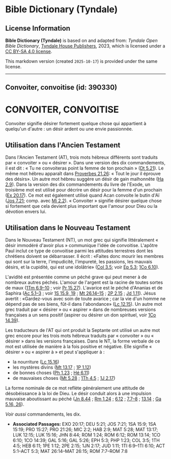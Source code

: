 # Bible Dictionary (Tyndale)

## License Information

**Bible Dictionary (Tyndale)** is based on and adapted from: _Tyndale Open Bible Dictionary_, [Tyndale House Publishers](https://tyndaleopenresources.com/), 2023, which is licensed under a [CC BY-SA 4.0 license](https://creativecommons.org/licenses/by-sa/4.0/legalcode.en).

This markdown version (created `2025-10-17`) is provided under the same license.



--------------------------------

## Convoiter, convoitise (id: 390330)

CONVOITER, CONVOITISE
=====================

Convoiter signifie désirer fortement quelque chose qui appartient à quelqu'un d'autre : un désir ardent ou une envie passionnée.

Utilisation dans l'Ancien Testament
-----------------------------------

Dans l'Ancien Testament (AT), trois mots hébreux différents sont traduits par « convoiter » ou « désirer ». Dans une version des dix commandements, il est dit : « Tu ne convoiteras point la femme de ton prochain » ([Dt 5\.21](https://ref.ly/Deut5:21)). Le même mot hébreu apparaît dans [Proverbes 21\.26](https://ref.ly/Prov21:26): « Tout le jour il éprouve des désirs». Un autre mot hébreu suggère un désir de gain malhonnête ([Ha 2\.9](https://ref.ly/Hab2:9)). Dans la version des dix commandements du livre de l'Exode, un troisième mot est utilisé pour décrire un désir pour la femme d'un prochain ([Ex 20\.17](https://ref.ly/Exod20:17)). Ce mot est également utilisé quand Acan convoite le butin d'Aï ([Jos 7\.21](https://ref.ly/Josh7:21); comp. avec [Mi 2\.2](https://ref.ly/Mic2:2)). « Convoiter » signifie désirer quelque chose si fortement que cela devient plus important que l'amour pour Dieu ou la dévotion envers lui.

Utilisation dans le Nouveau Testament
-------------------------------------

Dans le Nouveau Testament (NT), un mot grec qui signifie littéralement « désir immodéré d'avoir plus » communique l'idée de convoitise. L'apôtre Paul inclut ce type de convoitise parmi les attitudes terrestres dont les chrétiens doivent se débarrasser. Il écrit : «Faites donc mourir les membres qui sont sur la terre, l'impudicité, l'impureté, les passions, les mauvais désirs, et la cupidité, qui est une idolâtrie» ([Col 3\.5](https://ref.ly/Col3:5); voir [Ep 5\.3](https://ref.ly/Eph5:3); [1Co 6\.10](https://ref.ly/1Cor6:10)).

L'avidité est présentée comme un péché grave qui peut mener à de nombreux autres péchés. L'amour de l'argent est la racine de toutes sortes de maux ([1Tm 6\.9–10](https://ref.ly/1Tim6:9-1Tim6:10) ; voir [Pr 15\.27](https://ref.ly/Prov15:27)). L'avarice est le péché d'Ananias et de Saphira ([Ac 5\.1–3](https://ref.ly/Acts5:1-Acts5:3) ; voir [1S 15\.9, 19](https://ref.ly/1Sam15:9) ; [Mt 26\.14–15](https://ref.ly/Matt26:14-Matt26:15) ; [2P 2\.15](https://ref.ly/2Pet2:15) ; [Jd 1\.11](https://ref.ly/Jude1:11)). Jésus avertit : «Gardez\-vous avec soin de toute avarice ; car la vie d'un homme ne dépend pas de ses biens, fût\-il dans l'abondance» ([Lc 12\.15](https://ref.ly/Luke12:15)). Un autre mot grec traduit par « désirer » ou « aspirer » dans de nombreuses versions françaises a un sens positif (aspirer ou désirer un don spirituel, voir [1Co 14\.39](https://ref.ly/1Cor14:39)).

Les traducteurs de l'AT qui ont produit la Septante ont utilisé un autre mot grec encore pour les trois mots hébreux traduits par « convoiter » ou « désirer » dans les versions françaises. Dans le NT, la forme verbale de ce mot est utilisée de manière à la fois positive et négative. Elle signifie « désirer » ou « aspirer à » et peut s'appliquer à :

* la nourriture ([Lc 15\.16](https://ref.ly/Luke15:16))
* les mystères divins ([Mt 13\.17](https://ref.ly/Matt13:17) ; [1P 1\.12](https://ref.ly/1Pet1:12))
* de bonnes choses ([Ph 1\.23](https://ref.ly/Phil1:23) ; [Hé 6\.11](https://ref.ly/Heb6:11))
* de mauvaises choses ([Mt 5\.28](https://ref.ly/Matt5:28) ; [1Th 4\.5](https://ref.ly/1Thess4:5) ; [1J 2\.17](https://ref.ly/1John2:17))

La forme nominale de ce mot reflète généralement une attitude de désobéissance à la loi de Dieu. Le désir conduit alors à une impulsion mauvaise aboutissant au péché ([Jn 8\.44](https://ref.ly/John8:44) ; [Rm 1\.24](https://ref.ly/Rom1:24) ; [6\.12](https://ref.ly/Rom6:12) ; [7\.7–8](https://ref.ly/Rom7:7-Rom7:8) ; [13\.14](https://ref.ly/Rom13:14) ; [Ga 5\.16, 26](https://ref.ly/Gal5:16)).

*Voir aussi* commandements, les dix.

* **Associated Passages:** EXO 20:17; DEU 5:21; JOS 7:21; 1SA 15:9; 1SA 15:19; PRO 15:27; PRO 21:26; MIC 2:2; HAB 2:9; MAT 5:28; MAT 13:17; LUK 12:15; LUK 15:16; JHN 8:44; ROM 1:24; ROM 6:12; ROM 13:14; 1CO 6:10; 1CO 14:39; GAL 5:16; GAL 5:26; EPH 5:3; PHP 1:23; COL 3:5; 1TH 4:5; HEB 6:11; 1PE 1:12; 2PE 2:15; 1JN 2:17; JUD 1:11; 1TI 6:9–1TI 6:10; ACT 5:1–ACT 5:3; MAT 26:14–MAT 26:15; ROM 7:7–ROM 7:8

